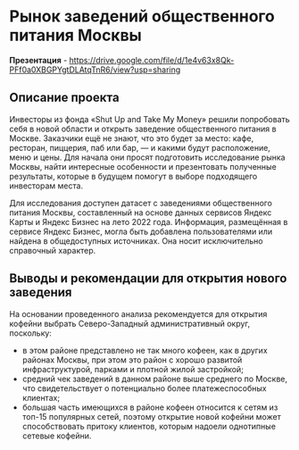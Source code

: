 # Рынок заведений общественного питания Москвы

**Презентация** - https://drive.google.com/file/d/1e4v63x8Qk-PFf0a0XBGPYgtDLAtqTnR6/view?usp=sharing

## Описание проекта
Инвесторы из фонда «Shut Up and Take My Money» решили попробовать себя в новой области и открыть заведение общественного питания в Москве. Заказчики ещё не знают, что это будет за место: кафе, ресторан, пиццерия, паб или бар, — и какими будут расположение, меню и цены.
Для начала они просят подготовить исследование рынка Москвы, найти интересные особенности и презентовать полученные результаты, которые в будущем помогут в выборе подходящего инвесторам места.

Для исследования доступен датасет с заведениями общественного питания Москвы, составленный на основе данных сервисов Яндекс Карты и Яндекс Бизнес на лето 2022 года. Информация, размещённая в сервисе Яндекс Бизнес, могла быть добавлена пользователями или найдена в общедоступных источниках. Она носит исключительно справочный характер.

## Выводы и рекомендации для открытия нового заведения

На основании проведенного анализа рекомендуется для открытия кофейни выбрать Северо-Западный административный округ, поскольку:

- в этом районе представлено не так много кофеен, как в других районах Москвы, при этом это район с хорошо развитой инфраструктурой, парками и плотной жилой застройкой;
- средний чек заведений в данном районе выше среднего по Москве, что свидетельствует о потенциально более платежеспособных клиентах;
- большая часть имеющихся в районе кофеен относится к сетям из топ-15 популярных сетей, поэтому открытие новой кофейни может способствовать притоку клиентов, которым надоели однотипные сетевые кофейни.
